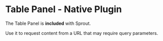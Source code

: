# Table Panel -  Native Plugin

The Table Panel is **included** with Sprout.  

Use it to request content from a URL that may require query parameters.  


